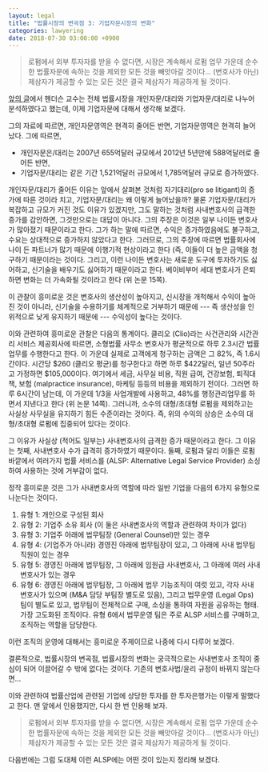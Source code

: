 ```yaml
---
layout: legal
title: "법률시장의 변곡점 3: 기업자문시장의 변화"
categories: lawyering
date: 2018-07-30 03:00:00 +0900
---
```


> 로펌에서 외부 투자자를 받을 수 없다면, 시장은 계속해서 로펌 업무 가운데 순수한 법률자문에 속하는 것을 제외한 모든 것을 빼앗아갈 것이다... (변호사가 아닌) 제삼자가 제공할 수 있는 모든 것은 결국 제삼자가 제공하게 될 것이다.

[앞의 글](/blog/2018/07/inflection-point-of-law-2.html)에서 헨더슨 교수는 전체 법률시장을 개인자문/대리와 기업자문/대리로 나누어 분석하였다고 했는데, 이제 기업자문에 대해서 생각해 보겠다.

그의 자료에 따르면, 개인자문영역은 현격히 줄어든 반면, 기업자문영역은 현격히 늘어났다. 그에 따르면,

- 개인자문은/대리는 2007년 655억달러 규모에서 2012년 5년만에 588억달러로 줄어든 반면,
- 기업자문/대리는 같은 기간 1,521억달러 규모에서 1,785억달러 규모로 증가하였다.

개인자문/대리가 줄어든 이유는 앞에서 살펴본 것처럼 자기대리(pro se litigant)의 증가에 따른 것이라 치고, 기업자문/대리는 왜 이렇게 늘어났을까? 물론 기업자문/대리가 복잡하고 규모가 커진 것도 이유가 있겠지만, 그도 말하는 것처럼 사내변호사의 급격한 증가를 감안하면, 그것만으로는 대답이 아니다. 그의 주장은 이것은 일부 나이든 변호사가 많아졌기 때문이라고 한다. 그가 하는 말에 따르면, 수익은 증가하였음에도 불구하고, 수요는 상대적으로 증가하지 않았다고 한다. 그러므로, 그의 주장에 따르면 법률회사에 나이 든 파트너가 많기 때문에 이행기적 현상이라고 한다 (즉, 이들이 더 높은 금액을 청구하기 때문이라는 것이다. 그리고, 이런 나이든 변호사는 새로운 도구에 투자하기도 싫어하고, 신기술을 배우기도 싫어하기 때문이라고 한다. 베이비부머 세대 변호사가 은퇴하면 변화는 더 가속화될 것이라고 한다 (위 논문 15쪽). 

이 관찰이 흥미로운 것은 변호사의 생산성이 높아지고, 신시장을 개척해서 수익이 높아진 것이 아니라, 신기술을 수용하기를 체계적으로 거부하기 때문에 --- 즉 생산성을 인위적으로 낮게 유지하기 때문에 --- 수익성이 높다는 것이다.

이와 관련하여 흥미로운 관찰은 다음의 통계이다. 클리오 (Clio)라는 사건관리와 시간관리 서비스 제공회사에 따르면, 소형법률 사무소 변호사가 평균적으로 하루 2.3시간 법률업무를 수행한다고 한다. 이 가운데 실제로 고객에게 청구하는 금액은 그 82%, 즉 1.6시간이다. 시간당 $260 (클리오 평균)를 청구한다고 하면 하루 $422달러, 일년 50주라고 가정하면 $105,000이다. 여기에서 세금, 사무실 비용, 직원 급여, 건강보험, 퇴직대책, 보험 (malpractice insurance), 마케팅 등등의 비용을 제외하기 전이다. 그러면 하루 6시간이 남는데, 이 가운데 1/3을 사업개발에 사용하고, 48%를 행정관리업무를 하면서 지낸다고 한다 (위 논문 14쪽). 그러니까, 소수의 대형/초대형 로펌을 제외하고는 사실상 사무실을 유지하기 힘든 수준이라는 것이다. 즉, 위의 수익의 상승은 소수의 대형/초대형 로펌에 집중되어 있다는 것이다.

그 이유가 사실상 (적어도 일부는) 사내변호사의 급격한 증가 때문이라고 한다. 그 이유는 첫째, 사내변호사 수가 급격히 증가하였기 때문이다. 둘째, 로펌과 달리 이들은 로펌 바깥에서 여러가지 법률 서비스를 (ALSP: Alternative Legal Service Provider) 소싱하여 사용하는 것에 거부감이 없다. 

정작 흥미로운 것은 그가 사내변호사의 역할에 따라 일반 기업을 다음의 6가지 유형으로 나눈다는 것이다.

1. 유형 1: 개인으로 구성된 회사
2. 유형 2: 기업주 소유 회사 (이 둘은 사내변호사의 역할과 관련하여 차이가 없다)
3. 유형 3: 기업주 아래에 법무팀장 (General Counsel)만 있는 경우
4. 유형 4: (기업주가 아니라) 경영진 아래에 법무팀장이 있고, 그 아래에 사내 법무팀 직원이 있는 경우
5. 유형 5: 경영진 아래에 법무팀장, 그 아래에 임원급 사내변호사, 그 아래에 여러 사내변호사가 있는 경우
6. 유형 6: 경영진 아래에 법무팀장, 그 아래에 법무 기능조직이 여럿 있고, 각자 사내 변호사가 있으며 (M&A 담당 부팀장 별도로 있음), 그리고 법무운영 (Legal Ops) 팀이 별도로 있고, 법무팀이 전체적으로 구매, 소싱을 통하여 자원을 공유하는 형태. 가장 고도화된 조직이다. 유형 6에서 법무운영 팀은 주로 ALSP 서비스를 구매하고, 조직하는 역할을 담당한다.

이런 조직의 운영에 대해서는 흥미로운 주제이므로 나중에 다시 다루어 보겠다.

결론적으로, 법률시장의 변곡점, 법률시장의 변화는 궁극적으로는 사내변호사 조직이 중심이 되어 이끌어갈 수 밖에 없다는 것이다. 기존의 변호사법/윤리 규정이 바뀌지 않는다면... 

이와 관련하여 법률산업에 관련된 기업에 상당한 투자를 한 투자은행가는 이렇게 말했다고 한다. 맨 앞에서 인용했지만, 다시 한 번 인용해 보자.

> 로펌에서 외부 투자자를 받을 수 없다면, 시장은 계속해서 로펌 업무 가운데 순수한 법률자문에 속하는 것을 제외한 모든 것을 빼앗아갈 것이다... (변호사가 아닌) 제삼자가 제공할 수 있는 모든 것은 결국 제삼자가 제공하게 될 것이다.

다음번에는 그럼 도대체 이런 ALSP에는 어떤 것이 있는지 정리해 보겠다.
